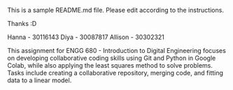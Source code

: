 This is a sample README.md file. Please edit according to the instructions.

Thanks :D

Hanna - 30116143
Diya - 30087817
Allison - 30302321

This assignment for ENGG 680 - Introduction to Digital Engineering focuses on developing collaborative coding skills using Git and Python in Google Colab, while also applying the least squares method to solve problems. Tasks include creating a collaborative repository, merging code, and fitting data to a linear model. 